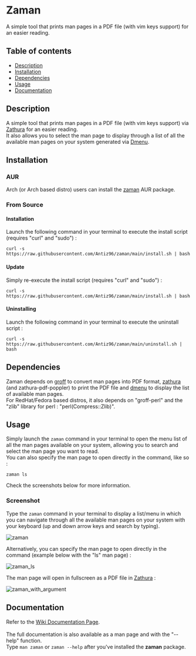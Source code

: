 # Zaman

A simple tool that prints man pages in a PDF file (with vim keys support) for an easier reading.

## Table of contents
* [Description](#description)
* [Installation](#installation)
* [Dependencies](#dependencies)
* [Usage](#usage)
* [Documentation](#documentation)

## Description

A simple tool that prints man pages in a PDF file (with vim keys support) via [Zathura](https://pwmt.org/projects/zathura/) for an easier reading.  
It also allows you to select the man page to display through a list of all the available man pages on your system generated via [Dmenu](https://tools.suckless.org/dmenu/).

## Installation

### AUR

Arch (or Arch based distro) users can install the [zaman](https://aur.archlinux.org/packages/zaman "zaman AUR package") AUR package.

### From Source

#### Installation

Launch the following command in your terminal to execute the install script (requires "curl" and "sudo") :
```
curl -s https://raw.githubusercontent.com/Antiz96/zaman/main/install.sh | bash
```

#### Update

Simply re-execute the install script (requires "curl" and "sudo") :
```
curl -s https://raw.githubusercontent.com/Antiz96/zaman/main/install.sh | bash
```

#### Uninstalling

Launch the following command in your terminal to execute the uninstall script :
```
curl -s https://raw.githubusercontent.com/Antiz96/zaman/main/uninstall.sh | bash
```

## Dependencies

Zaman depends on [groff](https://www.gnu.org/software/groff/) to convert man pages into PDF format, [zathura](https://pwmt.org/projects/zathura/) (and zathura-pdf-poppler) to print the PDF file and [dmenu](https://tools.suckless.org/dmenu/) to display the list of available man pages.  
For RedHat/Fedora based distros, it also depends on "groff-perl" and the "zlib" library for perl : "perl(Compress::Zlib)".

## Usage

Simply launch the `zaman` command in your terminal to open the menu list of all the man pages available on your system, allowing you to search and select the man page you want to read.  
You can also specify the man page to open directly in the command, like so :  
```
zaman ls
```
  
Check the screenshots below for more information.

### Screenshot

Type the `zaman` command in your terminal to display a list/menu in which you can navigate through all the available man pages on your system with your keyboard (up and down arrow keys and search by typing).  

![zaman](https://user-images.githubusercontent.com/53110319/183697489-cd2b8c1e-334c-42f3-be8d-2c0b4a7e002c.png)

Alternatively, you can specify the man page to open directly in the command (example below with the "ls" man page) :

![zaman_ls](https://user-images.githubusercontent.com/53110319/183697494-2c268494-64cd-414f-a942-cac7a87580ba.png)

The man page will open in fullscreen as a PDF file in [Zathura](https://pwmt.org/projects/zathura/) :

![zaman_with_argument](https://user-images.githubusercontent.com/53110319/183697495-25951c0d-fc93-4606-a9bf-712739272460.png)

## Documentation

Refer to the [Wiki Documentation Page](https://github.com/Antiz96/zaman/wiki/Documentation "Wiki Documentation Page").
<br>
<br>
The full documentation is also available as a man page and with the "--help" function. 
<br>
Type `man zaman` or `zaman --help` after you've installed the **zaman** package.
